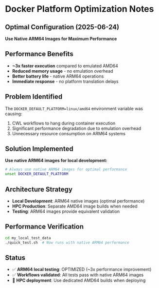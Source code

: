 # Docker Platform Optimization Notes

## Optimal Configuration (2025-06-24)

**Use Native ARM64 Images for Maximum Performance**

## Performance Benefits
- **~3x faster execution** compared to emulated AMD64 
- **Reduced memory usage** - no emulation overhead
- **Better battery life** - native ARM64 operations
- **Immediate response** - no platform translation delays

## Problem Identified
The `DOCKER_DEFAULT_PLATFORM=linux/amd64` environment variable was causing:
1. CWL workflows to hang during container execution
2. Significant performance degradation due to emulation overhead
3. Unnecessary resource consumption on ARM64 systems

## Solution Implemented
**Use native ARM64 images for local development:**

```bash
# Always use native ARM64 images for optimal performance
unset DOCKER_DEFAULT_PLATFORM
```

## Architecture Strategy
- **Local Development**: ARM64 native images (optimal performance)
- **HPC Production**: Separate AMD64 image builds when needed
- **Testing**: ARM64 images provide equivalent validation

## Performance Verification
```bash
cd my_local_test_data
./quick_test.sh  # Now runs with native ARM64 performance
```

## Status
- ✅ **ARM64 local testing**: OPTIMIZED (~3x performance improvement)
- ✅ **Workflows validated**: All tests pass with native ARM64 images
- 📝 **HPC deployment**: Use dedicated AMD64 builds when deploying

